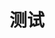 <!--
 * @Descripttion: 
 * @Author: hanb
 * @Date: 2022-04-01 11:54:28
 * @LastEditors: hanb
 * @LastEditTime: 2022-04-01 14:07:12
-->
# 测试
